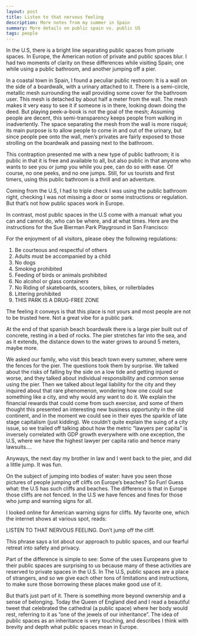 ```yaml
---
layout: post
title: Listen to that nervous feeling
description: More notes from my summer in Spain
summary: More details on public spain vs. public US
tags: people
---
```




In the U.S, there is a bright line separating public spaces from private spaces. In Europe, the American notion of private and public spaces blur. I had two moments of clarity on these differences while visiting Spain; one while using a public bathroom, and another jumping off a pier. 


In a coastal town in Spain, I found a peculiar public restroom: It is a wall on the side of a boardwalk, with a urinary attached to it. There is a semi-circle, metallic mesh surrounding the wall providing some cover for the bathroom user. This mesh is detached by about half a meter from the wall. 
The mesh makes it very easy to see it if someone is in there, looking down doing the deed. But playing peek-a-book is not the goal of the mesh; Assuming people are decent, this semi-transparency keeps people from walking in inadvertently. 
The space separating the mesh from the wall is more risqué; its main purpose is to allow people to come in and out of the urinary, but since people pee onto the wall, men’s privates are fairly exposed to those strolling on the boardwalk and passing next to the bathroom. 

This contraption presented me with a new type of public bathroom; it is public in that it is free and available to all, but also public in that anyone who wants to see you or jump you while you pee, can do so with ease. Of course, no one peeks, and no one jumps. Still, for us tourists and first timers, using this public bathroom is a thrill and an adventure. 


Coming from the U.S, I had to triple check I was using the public bathroom right, checking I was not missing a door or some instructions or regulation. But that’s not how public spaces work in Europe.

In contrast, most public spaces in the U.S come with a manual: what you can and cannot do, who can be where, and at what times. Here are the instructions for the Sue Bierman Park Playground in San Francisco:


For the enjoyment of all visitors, please obey the following regulations:


1. Be courteous and respectful of others
2. Adults must be accompanied by a child
3. No dogs
4. Smoking prohibited 
5. Feeding of birds or animals prohibited
6. No alcohol or glass containers 
7. No Riding of skateboards, scooters, bikes, or rollerblades
8. Littering prohibited
9. THIS PARK IS A DRUG-FREE ZONE

The feeling it conveys is that this place is not yours and most people are not to be trusted here. Not a great vibe for a public park.  



At the end of that spanish beach boardwalk there is a large pier built out of concrete, resting in a bed of rocks. The pier stretches far into the sea, and as it extends, the distance down to the water grows to around 5 meters, maybe more.
 
We asked our family, who visit this beach town every summer, where were the fences for the pier. The questions took them by surprise. We talked about the risks of falling by the side  on a low tide and getting injured or worse, and they talked about individual responsibility and common sense using the pier.
 Then we talked about legal liability for the city and they inquired about that rare phenomenon, wondering how one could sue something like a city, and why would any want to do it. We explain the financial rewards that could come from such exercise, and some of them thought this presented an interesting new business opportunity in the old continent, and in the moment we could see in their eyes the sparkle of late stage capitalism (just kidding). 
 We couldn’t quite explain the suing of a city issue, so we trailed off talking about how the metric “lawyers per capita” is inversely correlated with GDP growth everywhere with one exception, the U.S, where we have the highest lawyer per capita ratio and hence many lawsuits….

Anyways, the next day my brother in law and I went back to the pier, and did a little jump. It was fun. 

On the subject of jumping into bodies of water:  have you seen those pictures of people jumping off cliffs on Europe’s beaches? So Fun! Guess what: the U.S has such cliffs and beaches. The difference is that in Europe those cliffs are not fenced. In the U.S we have fences and fines for those who jump and warning signs for all.  

I looked online for American warning signs for cliffs. My favorite one, which the internet shows at various spot, reads:

LISTEN TO THAT NERVOUS FEELING. 
Don’t jump off the cliff. 

This phrase says a lot about our approach to public spaces, and our fearful retreat into safety and privacy. 

Part of the difference is simple to see: Some of the uses Europeans give to their public spaces are surprising to us because many of these activities are reserved to private spaces in the U.S. In The U.S, public spaces are a place of strangers, and so we give each other tons of limitations and instructions, to make sure those borrowing these places make good use of it.

But that’s just part of it. There is something more beyond  ownership and a sense of belonging.  Today the Queen of England died and I read a beautiful tweet that celebrated the cathedral (a public space) where her body would rest, referring to it as “one of the jewels of our inheritance”. The idea of public spaces as an inheritance is very touching, and describes I think with brevity and depth what public spaces mean in Europe.

